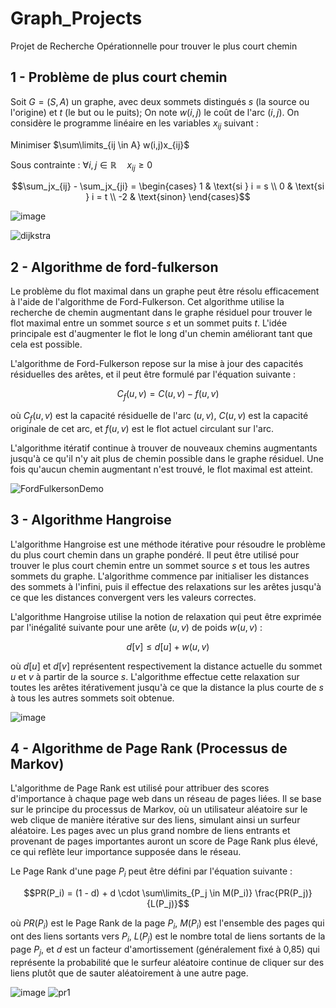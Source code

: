# Graph_Projects
Projet de Recherche Opérationnelle pour trouver le plus court chemin 

## 1 - Problème de plus court chemin
Soit $G=(S,A)$ un graphe, avec deux sommets distingués $s$ (la source ou l'origine) et $t$ (le but ou le puits);
On note $w(i,j)$ le coût de l'arc $(i,j)$.
On considère le programme linéaire en les variables $x_{ij}$ suivant :

Minimiser $\sum\limits_{ij \in A} w(i,j)x_{ij}$

Sous contrainte : 
$\forall i,j \in \mathbb{R} \quad x_{ij} \geq 0$

$$\sum_jx_{ij} - \sum_jx_{ji} =
\begin{cases}
  1 & \text{si } i = s \\
  0 & \text{si } i = t \\
  -2 & \text{sinon}
\end{cases}$$

![image](https://github.com/IbLahlou/Graph_Projects/assets/105231126/fdb71616-f4f1-4d4c-8bf5-707159817593)

![dijkstra](https://github.com/IbLahlou/Graph_Projects/assets/105231126/cafe0c66-740c-4e8d-bb14-4b78e972a3d7)

## 2 - Algorithme de ford-fulkerson
Le problème du flot maximal dans un graphe peut être résolu efficacement à l'aide de l'algorithme de Ford-Fulkerson. Cet algorithme utilise la recherche de chemin augmentant dans le graphe résiduel pour trouver le flot maximal entre un sommet source $s$ et un sommet puits $t$. L'idée principale est d'augmenter le flot le long d'un chemin améliorant tant que cela est possible.

L'algorithme de Ford-Fulkerson repose sur la mise à jour des capacités résiduelles des arêtes, et il peut être formulé par l'équation suivante :

$$C_f(u, v) = C(u, v) - f(u, v)$$

où $C_f(u, v)$ est la capacité résiduelle de l'arc $(u, v)$, $C(u, v)$ est la capacité originale de cet arc, et $f(u, v)$ est le flot actuel circulant sur l'arc.

L'algorithme itératif continue à trouver de nouveaux chemins augmentants jusqu'à ce qu'il n'y ait plus de chemin possible dans le graphe résiduel. Une fois qu'aucun chemin augmentant n'est trouvé, le flot maximal est atteint.

![FordFulkersonDemo](https://github.com/IbLahlou/Graph_Projects/assets/105231126/81bfd14e-8652-4b39-a385-ab3fed58d510)

## 3 - Algorithme Hangroise
L'algorithme Hangroise est une méthode itérative pour résoudre le problème du plus court chemin dans un graphe pondéré. Il peut être utilisé pour trouver le plus court chemin entre un sommet source $s$ et tous les autres sommets du graphe. L'algorithme commence par initialiser les distances des sommets à l'infini, puis il effectue des relaxations sur les arêtes jusqu'à ce que les distances convergent vers les valeurs correctes.

L'algorithme Hangroise utilise la notion de relaxation qui peut être exprimée par l'inégalité suivante pour une arête $(u, v)$ de poids $w(u, v)$ :

$$d[v] \leq d[u] + w(u, v)$$

où $d[u]$ et $d[v]$ représentent respectivement la distance actuelle du sommet $u$ et $v$ à partir de la source $s$. L'algorithme effectue cette relaxation sur toutes les arêtes itérativement jusqu'à ce que la distance la plus courte de $s$ à tous les autres sommets soit obtenue.

![image](https://github.com/IbLahlou/Graph_Projects/assets/105231126/8faf13c0-4ae9-4d9f-a8a0-fc263e523c02)


## 4 - Algorithme de Page Rank (Processus de Markov)
L'algorithme de Page Rank est utilisé pour attribuer des scores d'importance à chaque page web dans un réseau de pages liées. Il se base sur le principe du processus de Markov, où un utilisateur aléatoire sur le web clique de manière itérative sur des liens, simulant ainsi un surfeur aléatoire. Les pages avec un plus grand nombre de liens entrants et provenant de pages importantes auront un score de Page Rank plus élevé, ce qui reflète leur importance supposée dans le réseau.

Le Page Rank d'une page $P_i$ peut être défini par l'équation suivante :

$$PR(P_i) = (1 - d) + d \cdot \sum\limits_{P_j \in M(P_i)} \frac{PR(P_j)}{L(P_j)}$$


où $PR(P_i)$ est le Page Rank de la page $P_i$, $M(P_i)$ est l'ensemble des pages qui ont des liens sortants vers $P_i$, $L(P_j)$ est le nombre total de liens sortants de la page $P_j$, et $d$ est un facteur d'amortissement (généralement fixé à 0,85) qui représente la probabilité que le surfeur aléatoire continue de cliquer sur des liens plutôt que de sauter aléatoirement à une autre page.

![image](https://github.com/IbLahlou/Graph_Projects/assets/105231126/c73cbf57-ddec-4dee-b9fa-b598eadf74e8)
![pr1](https://github.com/IbLahlou/Graph_Projects/assets/105231126/74072317-cc7d-46ed-947b-53ebe5fdae2c)

